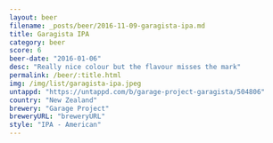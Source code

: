 ```yaml
---
layout: beer
filename: _posts/beer/2016-11-09-garagista-ipa.md
title: Garagista IPA
category: beer
score: 6
beer-date: "2016-01-06"
desc: "Really nice colour but the flavour misses the mark"
permalink: /beer/:title.html
img: /img/list/garagista-ipa.jpeg
untappd: "https://untappd.com/b/garage-project-garagista/504806"
country: "New Zealand"
brewery: "Garage Project"
breweryURL: "breweryURL"
style: "IPA - American"
---
```

